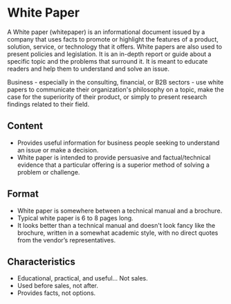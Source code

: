 # White Paper
A White paper (whitepaper) is an informational document issued by a company that uses facts to promote or highlight the features of a product, solution, service, or technology that it offers. White papers are also used to present policies and legislation.
It is an in-depth report or guide about a specific topic and the problems that surround it. It is meant to educate readers and help them to understand and solve an issue.

Business - especially in the consulting, financial, or B2B sectors - use white papers to communicate their organization's philosophy on a topic, make the case for the superiority of their product, or simply to present research findings related to their field.

## Content

- Provides useful information for business people seeking to understand an issue or make a decision. 
- White paper is intended to provide persuasive and factual/technical evidence that a particular offering is a superior method of solving a problem or challenge.

## Format
- White paper is somewhere between a technical manual and a brochure.
- Typical white paper is 6 to 8 pages long. 
- It looks better than a technical manual and doesn't look fancy like the brochure, written in a somewhat academic style, with no direct quotes from the vendor’s representatives.


## Characteristics

- Educational, practical, and useful... Not sales.
- Used before sales, not after.
- Provides facts, not options.
